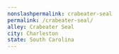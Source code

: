 ```yaml
---
﻿nonslashpermalink: crabeater-seal
permalink: /crabeater-seal/
alley: Crabeater Seal
city: Charleston
state: South Carolina
---
```

